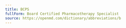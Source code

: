 ```yaml
---
title: BCPS
fullForm: Board Certified Pharmacotherapy Specialist
source: https://openmd.com/dictionary/abbreviations/b
---
```

